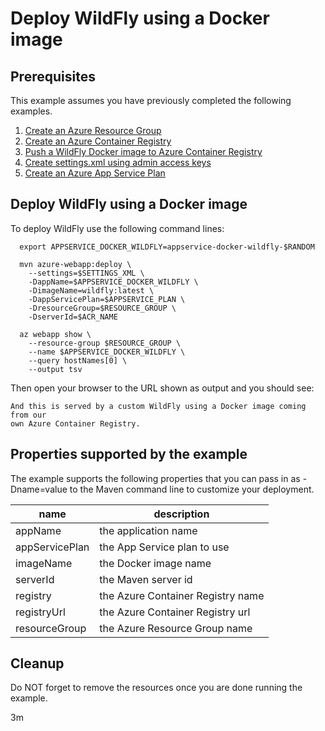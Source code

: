 
# Deploy WildFly using a Docker image

## Prerequisites

This example assumes you have previously completed the following examples.

1. [Create an Azure Resource Group](../../../general/group/create/README.md)
1. [Create an Azure Container Registry](../../../containers/acr/create/README.md)
1. [Push a WildFly Docker image to Azure Container Registry](../../../acr/wildfly/README.md)
1. [Create settings.xml using admin access keys](../../../containers/acr/create-settings-xml/README.md)
1. [Create an Azure App Service Plan](../create-plan/README.md)

## Deploy WildFly using a Docker image

<!-- workflow.cron(0 11 * * 1) -->
<!-- workflow.include(../../acr/wildfly/README.md) -->
<!-- workflow.include(../../acr/create-settings-xml/README.md) -->
<!-- workflow.include(../create-plan/README.md) -->

<!-- workflow.run() 

cd appservice/docker-wildfly

  -->

To deploy WildFly use the following command lines:

```shell
  export APPSERVICE_DOCKER_WILDFLY=appservice-docker-wildfly-$RANDOM

  mvn azure-webapp:deploy \
    --settings=$SETTINGS_XML \
    -DappName=$APPSERVICE_DOCKER_WILDFLY \
    -DimageName=wildfly:latest \
    -DappServicePlan=$APPSERVICE_PLAN \
    -DresourceGroup=$RESOURCE_GROUP \
    -DserverId=$ACR_NAME

  az webapp show \
    --resource-group $RESOURCE_GROUP \
    --name $APPSERVICE_DOCKER_WILDFLY \
    --query hostNames[0] \
    --output tsv
```

<!-- workflow.run() 

sleep 60
cd ../..

  -->

Then open your browser to the URL shown as output and you should see:

```text
And this is served by a custom WildFly using a Docker image coming from our 
own Azure Container Registry.
```

<!-- workflow.directOnly()

export RESULT=$(az webapp show --resource-group $RESOURCE_GROUP --name $APPSERVICE_DOCKER_WILDFLY --output tsv --query state)
if [[ "$RESULT" != Running ]]; then
  echo 'Web application is NOT running'
  az group delete --name $RESOURCE_GROUP --yes || true
  exit 1
fi

export URL=https://$(az webapp show --resource-group $RESOURCE_GROUP --name $APPSERVICE_DOCKER_WILDFLY --output tsv --query defaultHostName)
export RESULT=$(curl $URL)

az group delete --name $RESOURCE_GROUP --yes || true

if [[ "$RESULT" != *"custom WildFly"* ]]; then
  echo "Response did not contain 'custom WildFly'"
  exit 1
fi

  -->

## Properties supported by the example

The example supports the following properties that you can pass in as -Dname=value
to the Maven command line to customize your deployment.

| name                   | description                       |
|------------------------|-----------------------------------|
| appName                | the application name              |
| appServicePlan         | the App Service plan to use       |
| imageName              | the Docker image name             |
| serverId               | the Maven server id               |
| registry               | the Azure Container Registry name |
| registryUrl            | the Azure Container Registry url  |
| resourceGroup          | the Azure Resource Group name     |

## Cleanup

Do NOT forget to remove the resources once you are done running the example.

3m
